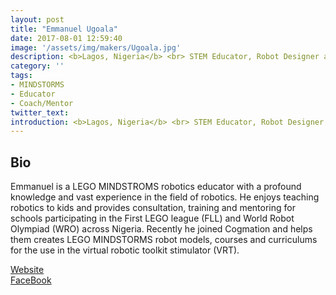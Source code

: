 ```yaml
---
layout: post
title: "Emmanuel Ugoala"
date: 2017-08-01 12:59:40
image: '/assets/img/makers/Ugoala.jpg'
description: <b>Lagos, Nigeria</b> <br> STEM Educator, Robot Designer and Sales Consultant Cogmation Robotics
category: ''
tags:
- MINDSTORMS
- Educator
- Coach/Mentor
twitter_text:
introduction: <b>Lagos, Nigeria</b> <br> STEM Educator, Robot Designer and Sales Consultant Cogmation
---
```




## Bio

Emmanuel is a LEGO MINDSTROMS robotics educator with a profound knowledge and vast experience in the field of robotics. He enjoys teaching robotics to kids and provides consultation, training and mentoring  for schools participating in the First LEGO league (FLL) and World Robot Olympiad (WRO) across Nigeria. Recently he joined Cogmation and helps them creates LEGO MINDSTORMS  robot models, courses and curriculums for the use in the virtual robotic toolkit stimulator (VRT).

[Website](https://Titanixbuilders.com/) <br>
[FaceBook](https://www.facebook.com/titanix.robotic.builders/)
